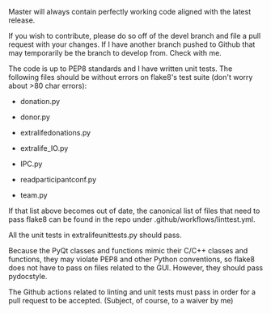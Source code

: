 Master will always contain perfectly working code aligned with the latest release.

If you wish to contribute, please do so off of the devel branch and file a pull request with your changes. If I have another branch pushed to Github that may temporarily be the branch to develop from. Check with me.

The code is up to PEP8 standards and I have written unit tests. The following files should be without errors on flake8's test suite (don't worry about >80 char errors):

- donation.py

- donor.py

- extralifedonations.py

- extralife_IO.py

- IPC.py

- readparticipantconf.py

- team.py

If that list above becomes out of date, the canonical list of files that need to pass flake8 can be found in the repo under .github/workflows/linttest.yml.

All the unit tests in extralifeunittests.py should pass.

Because the PyQt classes and functions mimic their C/C++ classes and functions, they may violate PEP8 and other Python conventions, so flake8 does not have to pass on files related to the GUI. However, they should pass pydocstyle.

The Github actions related to linting and unit tests must pass in order for a pull request to be accepted. (Subject, of course, to a waiver by me)
